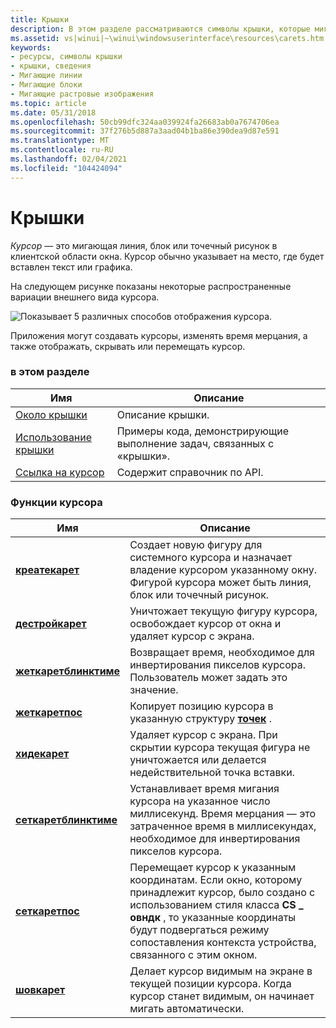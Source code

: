 ```yaml
---
title: Крышки
description: В этом разделе рассматриваются символы крышки, которые мигающие линии, блоки или растровые изображения в клиентской области окна.
ms.assetid: vs|winui|~\winui\windowsuserinterface\resources\carets.htm
keywords:
- ресурсы, символы крышки
- крышки, сведения
- Мигающие линии
- Мигающие блоки
- Мигающие растровые изображения
ms.topic: article
ms.date: 05/31/2018
ms.openlocfilehash: 50cb99dfc324aa039924fa26683ab0a7674706ea
ms.sourcegitcommit: 37f276b5d887a3aad04b1ba86e390dea9d87e591
ms.translationtype: MT
ms.contentlocale: ru-RU
ms.lasthandoff: 02/04/2021
ms.locfileid: "104424094"
---
```

# <a name="carets"></a>Крышки

*Курсор* — это мигающая линия, блок или точечный рисунок в клиентской области окна. Курсор обычно указывает на место, где будет вставлен текст или графика.

На следующем рисунке показаны некоторые распространенные вариации внешнего вида курсора.

![Показывает 5 различных способов отображения курсора.](images/cscrt-01.png)

Приложения могут создавать курсоры, изменять время мерцания, а также отображать, скрывать или перемещать курсор.

### <a name="in-this-section"></a>в этом разделе



| Имя                                   | Описание                                                               |
|----------------------------------------|---------------------------------------------------------------------------|
| [Около крышки](about-carets.md)       | Описание крышки.<br/>                                              |
| [Использование крышки](using-carets.md)       | Примеры кода, демонстрирующие выполнение задач, связанных с «крышки».<br/> |
| [Ссылка на курсор](caret-reference.md) | Содержит справочник по API.<br/>                                    |



 

### <a name="caret-functions"></a>Функции курсора



| Имя                                           | Описание                                                                                                                                                                                                                                                   |
|------------------------------------------------|---------------------------------------------------------------------------------------------------------------------------------------------------------------------------------------------------------------------------------------------------------------|
| [**креатекарет**](/windows/desktop/api/Winuser/nf-winuser-createcaret)             | Создает новую фигуру для системного курсора и назначает владение курсором указанному окну. Фигурой курсора может быть линия, блок или точечный рисунок. <br/>                                                                                         |
| [**дестройкарет**](/windows/desktop/api/Winuser/nf-winuser-destroycaret)           | Уничтожает текущую фигуру курсора, освобождает курсор от окна и удаляет курсор с экрана. <br/>                                                                                                                                       |
| [**жеткаретблинктиме**](/windows/desktop/api/Winuser/nf-winuser-getcaretblinktime) | Возвращает время, необходимое для инвертирования пикселов курсора. Пользователь может задать это значение. <br/>                                                                                                                                                            |
| [**жеткаретпос**](/windows/desktop/api/Winuser/nf-winuser-getcaretpos)             | Копирует позицию курсора в указанную структуру [**точек**](/previous-versions//dd162805(v=vs.85)) . <br/>                                                                                                                                                                    |
| [**хидекарет**](/windows/desktop/api/Winuser/nf-winuser-hidecaret)                 | Удаляет курсор с экрана. При скрытии курсора текущая фигура не уничтожается или делается недействительной точка вставки. <br/>                                                                                                                           |
| [**сеткаретблинктиме**](/windows/desktop/api/Winuser/nf-winuser-setcaretblinktime) | Устанавливает время мигания курсора на указанное число миллисекунд. Время мерцания — это затраченное время в миллисекундах, необходимое для инвертирования пикселов курсора. <br/>                                                                                    |
| [**сеткаретпос**](/windows/desktop/api/Winuser/nf-winuser-setcaretpos)             | Перемещает курсор к указанным координатам. Если окно, которому принадлежит курсор, было создано с использованием стиля класса **CS \_ овндк** , то указанные координаты будут подвергаться режиму сопоставления контекста устройства, связанного с этим окном. <br/> |
| [**шовкарет**](/windows/desktop/api/Winuser/nf-winuser-showcaret)                 | Делает курсор видимым на экране в текущей позиции курсора. Когда курсор станет видимым, он начинает мигать автоматически. <br/>                                                                                                          |



 

 

